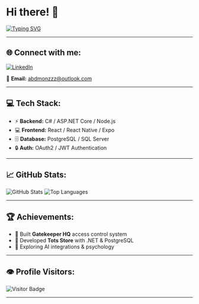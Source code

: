# Hi there! 👋

[![Typing SVG](https://readme-typing-svg.herokuapp.com?font=Fira+Code&pause=1000&color=221DF7&background=CC47FF00&vCenter=true&width=435&lines=Hi+I%E2%80%99m+Monzzzz+;Backend+Engineer+%7C+.NET%2C++NodeJs+;Passionate+about+React+projects)](https://git.io/typing-svg)

---

## 🌐 Connect with me:
[![LinkedIn](https://img.shields.io/badge/LinkedIn-Connect-blue?style=for-the-badge&logo=linkedin)](https://www.linkedin.com/in/abdallah-monzer/)
  
📧 **Email:** [abdmonzzz@outlook.com](mailto:abdmonzzz@outlook.com)

---

## 💻 Tech Stack:
- ⚡ **Backend:** C# / ASP.NET Core / Node.js  
- 💻 **Frontend:** React / React Native / Expo  
- 🗄️ **Database:** PostgreSQL / SQL Server  
- 🔒 **Auth:** OAuth2 / JWT Authentication  

---

## 📈 GitHub Stats:
![GitHub Stats](https://github-readme-stats.vercel.app/api?username=monzzzz22&show_icons=true&theme=default)
![Top Languages](https://github-readme-stats.vercel.app/api/top-langs/?username=monzzzz22&layout=compact)

---

## 🏆 Achievements:
- 🏅 Built **Gatekeeper HQ** access control system  
- 🎯 Developed **Tots Store** with .NET & PostgreSQL  
- 🚀 Exploring AI integrations & psychology  

---

## 👁️ Profile Visitors:
![Visitor Badge](https://komarev.com/ghpvc/?username=monzzzz22&color=blue)

---
